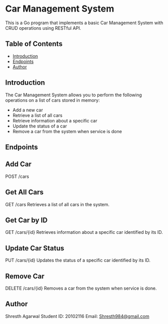 # Car Management System

This is a  Go program that implements a basic Car Management System with CRUD operations using RESTful API.

## Table of Contents
- [Introduction](#introduction)
- [Endpoints](#endpoints)
- [Author](#author)

## Introduction

The Car Management System allows you to perform the following operations on a list of cars stored in memory:

- Add a new car
- Retrieve a list of all cars
- Retrieve information about a specific car
- Update the status of a car
- Remove a car from the system when service is done

## Endpoints

## Add Car
POST /cars

## Get All Cars
GET /cars
Retrieves a list of all cars in the system.

## Get Car by ID
GET /cars/{id}
Retrieves information about a specific car identified by its ID.

## Update Car Status
PUT /cars/{id}
Updates the status of a specific car identified by its ID.

## Remove Car
DELETE /cars/{id}
Removes a car from the system when service is done.

## Author
Shresth Agarwal
Student ID: 20102116
Email: Shresth984@gmail.com
